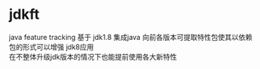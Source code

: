 # jdkft
java feature tracking
基于 jdk1.8 集成java 向前各版本可提取特性包使其以依赖包的形式可以增强 jdk8应用<br>
在不整体升级jdk版本的情况下也能提前使用各大新特性
